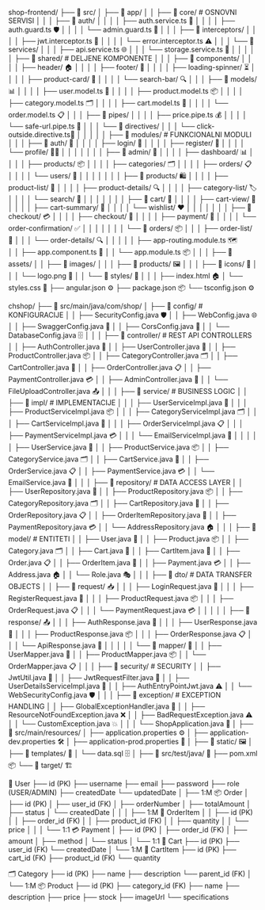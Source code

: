 shop-frontend/
├── 📁 src/
│   ├── 📁 app/
│   │   ├── 📁 core/                           # OSNOVNI SERVISI
│   │   │   ├── 📁 auth/
│   │   │   │   ├── auth.service.ts           🔐
│   │   │   │   ├── auth.guard.ts             🛡️
│   │   │   │   └── admin.guard.ts            👑
│   │   │   ├── 📁 interceptors/
│   │   │   │   ├── jwt.interceptor.ts        🔑
│   │   │   │   └── error.interceptor.ts      ⚠️
│   │   │   └── 📁 services/
│   │   │       ├── api.service.ts            🌐
│   │   │       └── storage.service.ts        💾
│   │   │
│   │   ├── 📁 shared/                         # DELJENE KOMPONENTE
│   │   │   ├── 📁 components/
│   │   │   │   ├── header/                   🏠
│   │   │   │   ├── footer/                   📄
│   │   │   │   ├── loading-spinner/          ⏳
│   │   │   │   ├── product-card/             🎴
│   │   │   │   └── search-bar/               🔍
│   │   │   ├── 📁 models/                     📊
│   │   │   │   ├── user.model.ts             👤
│   │   │   │   ├── product.model.ts          📦
│   │   │   │   ├── category.model.ts         🗂️
│   │   │   │   ├── cart.model.ts             🛒
│   │   │   │   └── order.model.ts            📋
│   │   │   ├── 📁 pipes/
│   │   │   │   ├── price.pipe.ts             💰
│   │   │   │   └── safe-url.pipe.ts          🔗
│   │   │   └── 📁 directives/
│   │   │       └── click-outside.directive.ts🎯
│   │   │
│   │   ├── 📁 modules/                        # FUNKCIONALNI MODULI
│   │   │   ├── 📁 auth/                       🔐
│   │   │   │   ├── login/                     👤
│   │   │   │   ├── register/                  📝
│   │   │   │   └── profile/                   👨‍💼
│   │   │   │
│   │   │   ├── 📁 admin/                      👑
│   │   │   │   ├── dashboard/                 📊
│   │   │   │   ├── products/                  📦
│   │   │   │   ├── categories/                🗂️
│   │   │   │   ├── orders/                    📋
│   │   │   │   └── users/                     👥
│   │   │   │
│   │   │   ├── 📁 products/                   🛍️
│   │   │   │   ├── product-list/              📃
│   │   │   │   ├── product-details/           🔍
│   │   │   │   ├── category-list/             🏷️
│   │   │   │   └── search/                    🔎
│   │   │   │
│   │   │   ├── 📁 cart/                       🛒
│   │   │   │   ├── cart-view/                 👀
│   │   │   │   ├── cart-summary/              📝
│   │   │   │   └── wishlist/                  ❤️
│   │   │   │
│   │   │   ├── 📁 checkout/                   💳
│   │   │   │   ├── checkout/                  🧾
│   │   │   │   ├── payment/                   🏦
│   │   │   │   └── order-confirmation/        ✅
│   │   │   │
│   │   │   └── 📁 orders/                     📦
│   │   │       ├── order-list/                📄
│   │   │       └── order-details/             🔍
│   │   │
│   │   ├── app-routing.module.ts              🗺️  
│   │   ├── app.component.ts                   🎪
│   │   └── app.module.ts                      📦
│   │
│   ├── 📁 assets/
│   │   ├── 📁 images/
│   │   │   ├── 📁 products/                   🖼️
│   │   │   ├── 📁 icons/                      🎨
│   │   │   └── logo.png                       🏪
│   │   └── 📁 styles/                         🎨
│   │
│   ├── index.html                             🏠
│   └── styles.css                             🎨
├── angular.json                               ⚙️
├── package.json                               📦
└── tsconfig.json                              ⚙️


chshop/
├── 📁 src/main/java/com/shop/
│   ├── 📁 config/                            # KONFIGURACIJE
│   │   ├── SecurityConfig.java              🛡️
│   │   ├── WebConfig.java                   🌐
│   │   ├── SwaggerConfig.java               📖
│   │   ├── CorsConfig.java                  🔄
│   │   └── DatabaseConfig.java              🗄️
│   │
│   ├── 📁 controller/                       # REST API CONTROLLERS
│   │   ├── AuthController.java              🔐
│   │   ├── UserController.java              👤
│   │   ├── ProductController.java           📦
│   │   ├── CategoryController.java          🗂️
│   │   ├── CartController.java              🛒
│   │   ├── OrderController.java             📋
│   │   ├── PaymentController.java           💳
│   │   ├── AdminController.java             👑
│   │   └── FileUploadController.java        📤
│   │
│   ├── 📁 service/                          # BUSINESS LOGIC
│   │   ├── 📁 impl/                         # IMPLEMENTACIJE
│   │   │   ├── UserServiceImpl.java         👤
│   │   │   ├── ProductServiceImpl.java      📦
│   │   │   ├── CategoryServiceImpl.java     🗂️
│   │   │   ├── CartServiceImpl.java         🛒
│   │   │   ├── OrderServiceImpl.java        📋
│   │   │   ├── PaymentServiceImpl.java      💳
│   │   │   └── EmailServiceImpl.java        📧
│   │   │
│   │   ├── UserService.java                 👤
│   │   ├── ProductService.java              📦
│   │   ├── CategoryService.java             🗂️
│   │   ├── CartService.java                 🛒
│   │   ├── OrderService.java                📋
│   │   ├── PaymentService.java              💳
│   │   └── EmailService.java                📧
│   │
│   ├── 📁 repository/                       # DATA ACCESS LAYER
│   │   ├── UserRepository.java              👤
│   │   ├── ProductRepository.java           📦
│   │   ├── CategoryRepository.java          🗂️
│   │   ├── CartRepository.java              🛒
│   │   ├── OrderRepository.java             📋
│   │   ├── OrderItemRepository.java         📝
│   │   ├── PaymentRepository.java           💳
│   │   └── AddressRepository.java           🏠
│   │
│   ├── 📁 model/                            # ENTITETI
│   │   ├── User.java                        👤
│   │   ├── Product.java                     📦
│   │   ├── Category.java                    🗂️
│   │   ├── Cart.java                        🛒
│   │   ├── CartItem.java                    🎴
│   │   ├── Order.java                       📋
│   │   ├── OrderItem.java                   📝
│   │   ├── Payment.java                     💳
│   │   ├── Address.java                     🏠
│   │   └── Role.java                        🎭
│   │
│   ├── 📁 dto/                              # DATA TRANSFER OBJECTS
│   │   ├── 📁 request/                      📥
│   │   │   ├── LoginRequest.java            🔐
│   │   │   ├── RegisterRequest.java         📝
│   │   │   ├── ProductRequest.java          📦
│   │   │   ├── OrderRequest.java            📋
│   │   │   └── PaymentRequest.java          💳
│   │   │
│   │   ├── 📁 response/                     📤
│   │   │   ├── AuthResponse.java            🔑
│   │   │   ├── UserResponse.java            👤
│   │   │   ├── ProductResponse.java         📦
│   │   │   ├── OrderResponse.java           📋
│   │   │   └── ApiResponse.java             📡
│   │   │
│   │   └── 📁 mapper/                       🔄
│   │       ├── UserMapper.java              👤
│   │       ├── ProductMapper.java           📦
│   │       └── OrderMapper.java             📋
│   │
│   ├── 📁 security/                         # SECURITY
│   │   ├── JwtUtil.java                     🔑
│   │   ├── JwtRequestFilter.java            🎯
│   │   ├── UserDetailsServiceImpl.java      👤
│   │   ├── AuthEntryPointJwt.java           ⚠️
│   │   └── WebSecurityConfig.java           🛡️
│   │
│   ├── 📁 exception/                        # EXCEPTION HANDLING
│   │   ├── GlobalExceptionHandler.java      🎪
│   │   ├── ResourceNotFoundException.java   ❌
│   │   ├── BadRequestException.java         ⚠️
│   │   └── CustomException.java             💥
│   │
│   └── ShopApplication.java                 🚀
│
├── 📁 src/main/resources/
│   ├── application.properties               ⚙️
│   ├── application-dev.properties           🛠️
│   ├── application-prod.properties          🚀
│   ├── 📁 static/                           🖼️
│   ├── 📁 templates/                        📧
│   └── data.sql                             🗄️
│
├── 📁 src/test/java/                        🧪
├── pom.xml                                  📦
└── 📁 target/                               🏗️

👤 User
├── id (PK)
├── username
├── email
├── password
├── role (USER/ADMIN)
├── createdDate
└── updatedDate
    │
    ├── 1:M 📦 Order
    │       ├── id (PK)
    │       ├── user_id (FK)
    │       ├── orderNumber
    │       ├── totalAmount
    │       ├── status
    │       └── createdDate
    │           │
    │           ├── 1:M 📝 OrderItem
    │           │       ├── id (PK)
    │           │       ├── order_id (FK)
    │           │       ├── product_id (FK)
    │           │       ├── quantity
    │           │       └── price
    │           │
    │           └── 1:1 💳 Payment
    │                   ├── id (PK)
    │                   ├── order_id (FK)
    │                   ├── amount
    │                   ├── method
    │                   └── status
    │
    └── 1:1 🛒 Cart
            ├── id (PK)
            ├── user_id (FK)
            └── createdDate
                │
                └── 1:M 🎴 CartItem
                        ├── id (PK)
                        ├── cart_id (FK)
                        ├── product_id (FK)
                        └── quantity

🗂️ Category
├── id (PK)
├── name
├── description
└── parent_id (FK)
    │
    └── 1:M 📦 Product
            ├── id (PK)
            ├── category_id (FK)
            ├── name
            ├── description
            ├── price
            ├── stock
            ├── imageUrl
            └── specifications
